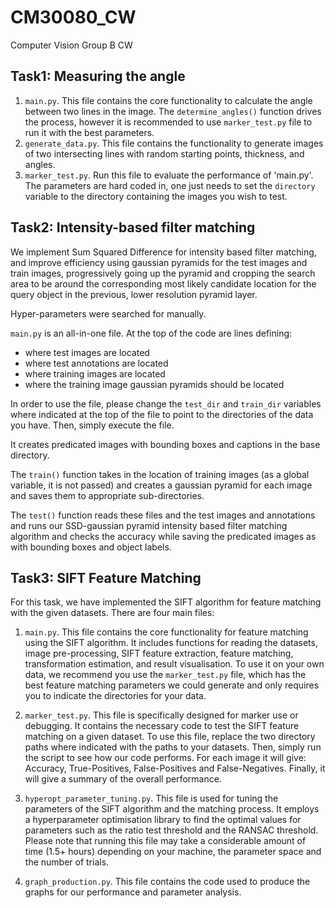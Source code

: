 # CM30080_CW
Computer Vision Group B CW

## Task1: Measuring the angle
1. `main.py`. This file contains the core functionality to calculate the angle between two lines in the image. The `determine_angles()` function drives the process, however it is recommended to use `marker_test.py` file to run it with the best parameters.
2. `generate_data.py`. This file contains the functionality to generate images of two intersecting lines with random starting points, thickness, and angles.
3. `marker_test.py`. Run this file to evaluate the performance of 'main.py'. The parameters are hard coded in, one just needs to set the `directory` variable to the directory containing the images you wish to test. 

## Task2: Intensity-based filter matching
We implement Sum Squared Difference for intensity based filter matching, and improve efficiency using gaussian pyramids for the test images and train images, progressively going up the pyramid and cropping the search area to be around the corresponding most likely candidate location for the query object in the previous, lower resolution pyramid layer.

Hyper-parameters were searched for manually.

`main.py` is an all-in-one file. 
At the top of the code are lines defining: 
  - where test images are located
  - where test annotations are located
  - where training images are located
  - where the training image gaussian pyramids should be located

In order to use the file, please change the `test_dir` and `train_dir` variables where indicated at the top of the file to point to the directories of the data you have. Then, simply execute the file.

It creates predicated images with bounding boxes and captions in the base directory.

The `train()` function takes in the location of training images (as a global variable, it is not passed) and creates a gaussian pyramid for each image and saves them to appropriate sub-directories.

The `test()` function reads these files and the test images and annotations and runs our SSD-gaussian pyramid intensity based filter matching algorithm and checks the accuracy while saving the predicated images as with bounding boxes and object labels.


## Task3: SIFT Feature Matching
For this task, we have implemented the SIFT algorithm for feature matching with the given datasets. There are four main files:

1. `main.py`. This file contains the core functionality for feature matching using the SIFT algorithm. It includes functions for reading the datasets, image pre-processing, SIFT feature extraction, feature matching, transformation estimation, and result visualisation. To use it on your own data, we recommend you use the `marker_test.py` file, which has the best feature matching parameters we could generate and only requires you to indicate the directories for your data.

2. `marker_test.py`. This file is specifically designed for marker use or debugging. It contains the necessary code to test the SIFT feature matching on a given dataset. To use this file, replace the two directory paths where indicated with the paths to your datasets. Then, simply run the script to see how our code performs. For each image it will give: Accuracy, True-Positives, False-Positives and False-Negatives. Finally, it will give a summary of the overall performance.

3. `hyperopt_parameter_tuning.py`. This file is used for tuning the parameters of the SIFT algorithm and the matching process. It employs a hyperparameter optimisation library to find the optimal values for parameters such as the ratio test threshold and the RANSAC threshold. Please note that running this file may take a considerable amount of time (1.5+ hours) depending on your machine, the parameter space and the number of trials.

4. `graph_production.py`. This file contains the code used to produce the graphs for our performance and parameter analysis.
